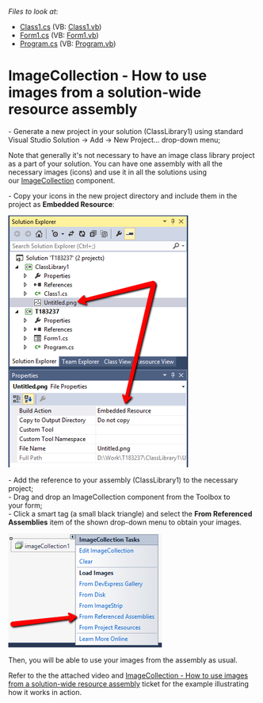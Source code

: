 <!-- default file list -->
*Files to look at*:

* [Class1.cs](./CS/ClassLibrary1/Class1.cs) (VB: [Class1.vb](./VB/ClassLibrary1/Class1.vb))
* [Form1.cs](./CS/T183237/Form1.cs) (VB: [Form1.vb](./VB/T183237/Form1.vb))
* [Program.cs](./CS/T183237/Program.cs) (VB: [Program.vb](./VB/T183237/Program.vb))
<!-- default file list end -->
# ImageCollection - How to use images from a solution-wide resource assembly


<p>- Generate a new project in your solution (ClassLibrary1) using standard Visual Studio Solution -> Add -> New Project... drop-down menu;</p>
<p>Note that generally it's not necessary to have an image class library project as a part of your solution. You can have one assembly with all the necessary images (icons) and use it in all the solutions using our <a href="https://documentation.devexpress.com/#WindowsForms/clsDevExpressUtilsImageCollectiontopic">ImageCollection</a> component.</p>
<p>- Copy your icons in the new project directory and include them in the project as <strong>Embedded Resource</strong>:</p>
<p><img src="https://raw.githubusercontent.com/DevExpress-Examples/imagecollection-how-to-use-images-from-a-solution-wide-resource-assembly-t183237/14.2.3+/media/9ee1568d-8aac-11e4-80ba-00155d624807.png"></p>
<p>- Add the reference to your assembly (ClassLibrary1) to the necessary project;<br />- Drag and drop an ImageCollection component from the Toolbox to your form;<br />- Click a smart tag (a small black triangle) and select the <strong>From Referenced Assemblies</strong> item of the shown drop-down menu to obtain your images.</p>
<p><img src="https://raw.githubusercontent.com/DevExpress-Examples/imagecollection-how-to-use-images-from-a-solution-wide-resource-assembly-t183237/14.2.3+/media/243ab7dd-8aad-11e4-80ba-00155d624807.png"></p>
<p>Then, you will be able to use your images from the assembly as usual.</p>
<p>Refer to the the attached video and <a href="https://www.devexpress.com/Support/Center/p/T183237">ImageCollection - How to use images from a solution-wide resource assembly</a> ticket for the example illustrating how it works in action.</p>

<br/>


